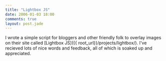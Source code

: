 ```yaml
---
title: "Lightbox JS"
date: 2006-01-03 18:00
comments: true
layout: post.jade
---
```

I wrote a simple script for bloggers and other friendly folk to overlay images on their site called [Lightbox JS]({{ root_url}}/projects/lightbox/). I've recieved lots of nice words and feedback, all of which is soaked up and appreciated.
